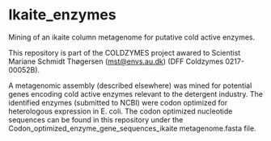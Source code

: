 # Ikaite_enzymes
Mining of an ikaite column metagenome for putative cold active enzymes.

This repository is part of the COLDZYMES project awared to Scientist Mariane Schmidt Thøgersen (mst@envs.au.dk) (DFF Coldzymes 0217-00052B).

A metagenomic assembly (described elsewhere) was mined for potential genes encoding cold active enzymes relevant to the detergent industry. The identified enzymes (submitted to NCBI) were codon optimized for heterologous expression in E. coli. The codon optimized nucleotide sequences can be found in this repository under the Codon_optimized_enzyme_gene_sequences_ikaite metagenome.fasta file.
